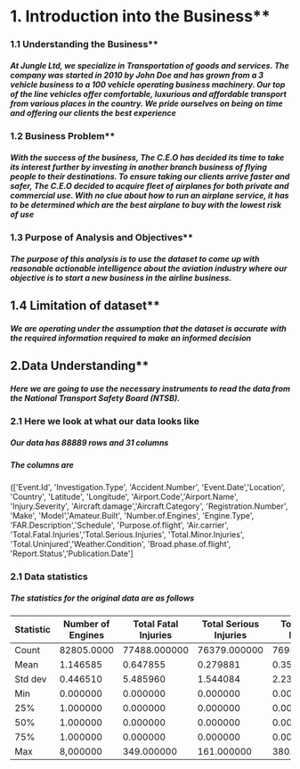 # 1. Introduction into the Business**
### 1.1 Understanding the Business**
##### At Jungle Ltd, we specialize in Transportation of goods and services. The company was started in 2010 by John Doe and has grown from a 3 vehicle business to a 100 vehicle operating business machinery. Our top of the line vehicles offer comfortable, luxurious and affordable transport from various places in the country. We pride ourselves on being on time and offering our clients the best experience
### 1.2 Business Problem**
##### With the success of the business, The C.E.O has decided its time to take its interest further by investing in another branch business of flying people to their destinations. To ensure taking our clients arrive faster and safer, The C.E.O decided to acquire fleet of airplanes for both private and commercial use. With no clue about how to run an airplane service, it has to be determined which are the best airplane to buy with the lowest risk of use
### 1.3 Purpose of Analysis and Objectives**
##### The purpose of this analysis is to use the dataset to come up with reasonable actionable intelligence about the aviation industry where our objective is to start a new business in the airline business.
## 1.4 Limitation of dataset**
##### We are operating under the assumption that the dataset is accurate with the required information required to make an informed decision
## 2.Data Understanding**
##### Here we are going to use the necessary instruments to read the data from the National Transport Safety Board (NTSB).
### 2.1 Here we look at what our data looks like
##### Our data has 88889 rows and 31 columns
##### The columns are
##### 
(['Event.Id', 'Investigation.Type', 'Accident.Number', 'Event.Date','Location', 'Country', 'Latitude', 'Longitude', 'Airport.Code','Airport.Name', 'Injury.Severity', 'Aircraft.damage','Aircraft.Category', 'Registration.Number', 'Make', 'Model','Amateur.Built', 'Number.of.Engines', 'Engine.Type', 'FAR.Description','Schedule', 'Purpose.of.flight', 'Air.carrier', 'Total.Fatal.Injuries','Total.Serious.Injuries', 'Total.Minor.Injuries', 'Total.Uninjured','Weather.Condition', 'Broad.phase.of.flight', 'Report.Status','Publication.Date']
### 2.1 Data statistics
##### The statistics for the original data are as follows

| Statistic | Number of Engines | Total Fatal Injuries | Total Serious Injuries | Total Minor Injuries | Total Uninjured |
|-----------|-------------------|----------------------| ---------------------- | -------------------- | --------------- |
| Count     | 82805.0000        |    77488.000000      |  76379.000000  	|  76956.000000        |  82977.000000
| Mean      | 1.146585          |    0.647855          |    0.279881            |   0.357061           |   5.325440
| Std dev   | 0.446510          |    5.485960 	       |    1.544084    	|   2.235625           |  27.913634
| Min       | 0.000000          |    0.000000          |    0.000000            |   0.000000           |   0.000000
| 25%       | 1.000000          |    0.000000          |    0.000000            |   0.000000           |   0.000000
| 50%       | 1.000000          |    0.000000          |    0.000000            |   0.000000           |   1.000000
| 75%       | 1.000000          |    0.000000          |    0.000000            |   0.000000           |   2.000000
| Max       | 8,000000          |  349.000000          |  161.000000            | 380.000000           | 699.000000
